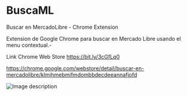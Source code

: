 # BuscaML
Buscar en MercadoLibre  - Chrome Extension

Extension de Google Chrome para buscar en Mercado Libre usando el menu contextual.-


Link Chrome Web Store
https://bit.ly/3cGfLq0

https://chrome.google.com/webstore/detail/buscar-en-mercadolibre/klmjhmebmifmdombbdecdeeannafjofd

![Image description](https://lh3.googleusercontent.com/LnI5rGjQcRXp8OqYlYqW31IDO1rlWOLlEbkTRiaAfXPLKnP31qU4h6pk8-STki1jp7gNGGBGMw=w640-h400-e365)

